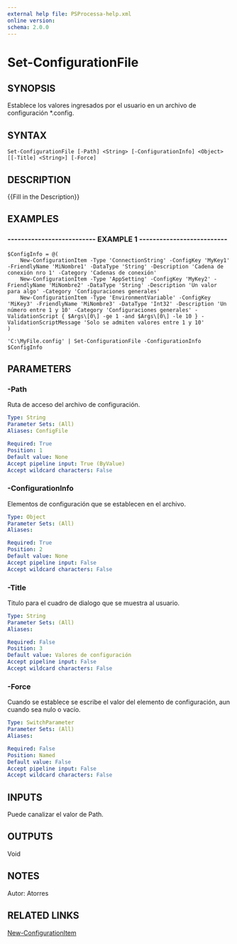 ```yaml
---
external help file: PSProcessa-help.xml
online version: 
schema: 2.0.0
---
```


# Set-ConfigurationFile

## SYNOPSIS
Establece los valores ingresados por el usuario en un archivo de configuración *.config.

## SYNTAX

```
Set-ConfigurationFile [-Path] <String> [-ConfigurationInfo] <Object> [[-Title] <String>] [-Force]
```

## DESCRIPTION
{{Fill in the Description}}

## EXAMPLES

### -------------------------- EXAMPLE 1 --------------------------
```
$ConfigInfo = @(
    New-ConfigurationItem -Type 'ConnectionString' -ConfigKey 'MyKey1' -FriendlyName 'MiNombre1' -DataType 'String' -Description 'Cadena de conexión nro 1' -Category 'Cadenas de conexión'
    New-ConfigurationItem -Type 'AppSetting' -ConfigKey 'MyKey2' -FriendlyName 'MiNombre2' -DataType 'String' -Description 'Un valor para algo' -Category 'Configuraciones generales'
    New-ConfigurationItem -Type 'EnvironmentVariable' -ConfigKey 'MiKey3' -FriendlyName 'MiNombre3' -DataType 'Int32' -Description 'Un número entre 1 y 10' -Category 'Configuraciones generales' -ValidationScript { $Args\[0\] -ge 1 -and $Args\[0\] -le 10 } -ValidationScriptMessage 'Solo se admiten valores entre 1 y 10'
)

'C:\MyFile.config' | Set-ConfigurationFile -ConfigurationInfo $ConfigInfo
```

## PARAMETERS

### -Path
Ruta de acceso del archivo de configuración.

```yaml
Type: String
Parameter Sets: (All)
Aliases: ConfigFile

Required: True
Position: 1
Default value: None
Accept pipeline input: True (ByValue)
Accept wildcard characters: False
```

### -ConfigurationInfo
Elementos de configuración que se establecen en el archivo.

```yaml
Type: Object
Parameter Sets: (All)
Aliases: 

Required: True
Position: 2
Default value: None
Accept pipeline input: False
Accept wildcard characters: False
```

### -Title
Titulo para el cuadro de dialogo que se muestra al usuario.

```yaml
Type: String
Parameter Sets: (All)
Aliases: 

Required: False
Position: 3
Default value: Valores de configuración
Accept pipeline input: False
Accept wildcard characters: False
```

### -Force
Cuando se establece se escribe el valor del elemento de configuración, aun cuando sea nulo o vacío.

```yaml
Type: SwitchParameter
Parameter Sets: (All)
Aliases: 

Required: False
Position: Named
Default value: False
Accept pipeline input: False
Accept wildcard characters: False
```

## INPUTS

Puede canalizar el valor de Path.

## OUTPUTS

Void

## NOTES
Autor: Atorres

## RELATED LINKS
[New-ConfigurationItem](New-ConfigurationItem.md)
